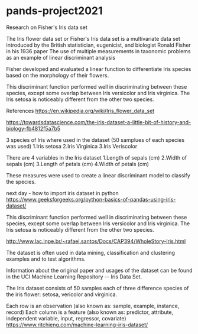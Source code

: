 # pands-project2021 

Research on Fisher's Iris data set 

The Iris flower data set or Fisher's Iris data set is a multivariate data set introduced by the British statistician, eugenicist, and biologist Ronald Fisher in his 1936 paper The use of multiple measurements in taxonomic problems as an example of linear discriminant analysis

Fisher developed and evaluated a linear function to differentiate Iris species based on the morphology of their flowers.

This discriminant function performed well in discriminating between these species, except some overlap between Iris versicolor and Iris virginica. 
The Iris setosa is noticeably different from the other two species.

References
https://en.wikipedia.org/wiki/Iris_flower_data_set

https://towardsdatascience.com/the-iris-dataset-a-little-bit-of-history-and-biology-fb4812f5a7b5

3 species of Iris where used in the dataset (50 samplues of each species was used)
    1.Iris setosa
    2.Iris Virginica
    3.Iris Veriscolor

There are 4 variables in the Iris dataset
    1.Length of sepals (cm)
    2.Width of sepals (cm)
    3.Length of petals (cm)
    4.Width of petals (cm)

These measures were used to create a linear discriminant model to classify the species.

next day - how to import iris dataset in python
https://www.geeksforgeeks.org/python-basics-of-pandas-using-iris-dataset/


This discriminant function performed well in discriminating between these species, except some overlap between Iris versicolor and Iris virginica. 
The Iris setosa is noticeably different from the other two species.

http://www.lac.inpe.br/~rafael.santos/Docs/CAP394/WholeStory-Iris.html

The dataset is often used in data mining, classification and clustering examples and to test algorithms.

Information about the original paper and usages of the dataset can be found in the UCI Machine Learning Repository -- Iris Data Set.

The Iris dataset consists of 50 samples each of three difference species of the iris flower: setosa, vericolor and virginica. 

Each row is an observation (also known as: sample, example, instance, record)
Each column is a feature (also known as: predictor, attribute, independent variable, input, regressor, covariate)
https://www.ritchieng.com/machine-learning-iris-dataset/


